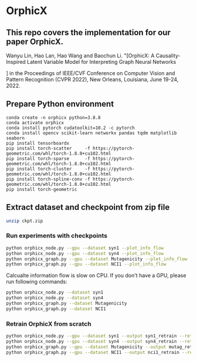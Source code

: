 
# OrphicX
## This repo covers the implementation for our paper OrphicX.
Wanyu Lin, Hao Lan, Hao Wang and Baochun Li. "[OrphicX: A Causality-Inspired Latent Variable Model for Interpreting Graph Neural Networks

] in the Proceedings of IEEE/CVF Conference on Computer Vision and Pattern Recognition (CVPR 2022), New Orleans, Louisiana, June 19-24, 2022.
 
## Prepare Python environment
```
conda create -n orphicx python=3.8.8
conda activate orphicx
conda install pytorch cudatoolkit=10.2 -c pytorch
conda install opencv scikit-learn networkx pandas tqdm matplotlib seaborn
pip install tensorboardx
pip install torch-scatter     -f https://pytorch-geometric.com/whl/torch-1.8.0+cu102.html
pip install torch-sparse      -f https://pytorch-geometric.com/whl/torch-1.8.0+cu102.html
pip install torch-cluster     -f https://pytorch-geometric.com/whl/torch-1.8.0+cu102.html
pip install torch-spline-conv -f https://pytorch-geometric.com/whl/torch-1.8.0+cu102.html
pip install torch-geometric
```

## Extract dataset and checkpoint from zip file
```sh
unzip ckpt.zip
```

### Run experiments with checkpoints

```sh
python orphicx_node.py --gpu --dataset syn1 --plot_info_flow
python orphicx_node.py --gpu --dataset syn4 --plot_info_flow
python orphicx_graph.py --gpu --dataset Mutagenicity --plot_info_flow
python orphicx_graph.py --gpu --dataset NCI1 --plot_info_flow
```

Calcualte information flow is slow on CPU. If you don't have a GPU, please run following commands:
```sh
python orphicx_node.py --dataset syn1
python orphicx_node.py --dataset syn4
python orphicx_graph.py --dataset Mutagenicity
python orphicx_graph.py --dataset NCI1
```

### Retrain OrphicX from scratch
```sh
python orphicx_node.py --gpu --dataset syn1 --output syn1_retrain --retrain
python orphicx_node.py --gpu --dataset syn4 --output syn4_retrain --retrain
python orphicx_graph.py --gpu --dataset Mutagenicity --output mutag_retrain --retrain
python orphicx_graph.py --gpu --dataset NCI1 --output nci1_retrain --retrain
```